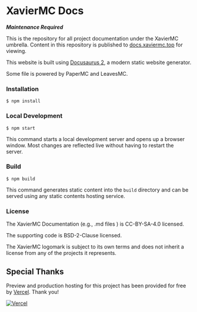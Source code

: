 # XavierMC Docs

***Maintenance Required***

This is the repository for all project documentation under the XavierMC umbrella.
Content in this repository is published to [docs.xaviermc.top](https://docs.xaviermc.top) for viewing.

This website is built using [Docusaurus 2](https://docusaurus.io/), a modern static website generator.

Some file is powered by PaperMC and LeavesMC.

### Installation

```
$ npm install
```

### Local Development

```
$ npm start
```

This command starts a local development server and opens up a browser window. Most changes are reflected live without having to restart the server.

### Build

```
$ npm build
```

This command generates static content into the `build` directory and can be served using any static contents hosting service.

### License

The XavierMC Documentation (e.g., .md files ) is CC-BY-SA-4.0 licensed.

The supporting code is BSD-2-Clause licensed.

The XavierMC logomark is subject to its own terms and does not inherit a license from any of the projects it represents.

## Special Thanks

[vercel]: https://vercel.com?utm_source=leavesmc&utm_campaign=oss

Preview and production hosting for this project has been provided for free by [Vercel]. Thank you!

[![Vercel](https://www.datocms-assets.com/31049/1618983297-powered-by-vercel.svg)][vercel]
